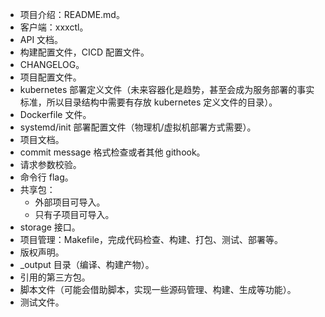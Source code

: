 - 项目介绍：README.md。
- 客户端：xxxctl。
- API 文档。
- 构建配置文件，CICD 配置文件。
- CHANGELOG。
- 项目配置文件。
- kubernetes 部署定义文件（未来容器化是趋势，甚至会成为服务部署的事实标准，所以目录结构中需要有存放 kubernetes 定义文件的目录）。
- Dockerfile 文件。
- systemd/init 部署配置文件（物理机/虚拟机部署方式需要）。
- 项目文档。
- commit message 格式检查或者其他 githook。
- 请求参数校验。
- 命令行 flag。
- 共享包：
  - 外部项目可导入。
  - 只有子项目可导入。
- storage 接口。
- 项目管理：Makefile，完成代码检查、构建、打包、测试、部署等。
- 版权声明。
- _output 目录（编译、构建产物）。
- 引用的第三方包。
- 脚本文件（可能会借助脚本，实现一些源码管理、构建、生成等功能）。
- 测试文件。

